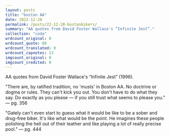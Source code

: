 ```yaml
---
layout: posts
title: "boston AA"
date: 2022-12-28
permalink: /posts/22-12-28-bostonbikers/
summary: "AA quotes from David Foster Wallace's “Infinite Jest”."
collection: "coda"
wrdcount_original: 0
wrdcount_quote: 88
wrdcount_translated: 0
wrdcount_capnotes: 13
imgcount_original: 0
imgcount_credited: 0
---
```

<span class="text-body-credit">AA quotes from David Foster Wallace's “Infinite Jest” (1996).</span>

<span class="text-body-quote">"There are, by ratified tradition, no 'musts' in Boston AA. No doctrine or dogma or rules. They can't kick you out. You don't have to do what they say. Do exactly as you please — if you still trust what seems to please you."</span><span class="text-body-credit"> — pg. 356</span>

<span class="text-body-quote">"Gately can't even start to guess what it would be like to be a sober and drug-free biker. It's like what would be the point. He imagines these people polishing the hell out of their leather and like playing a lot of really precise pool."</span><span class="text-body-credit"> — pg. 444</span>
